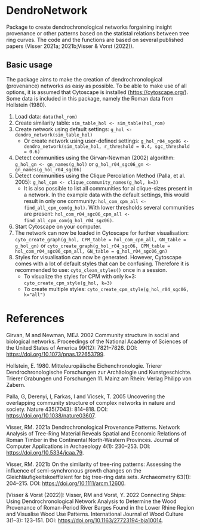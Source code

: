 # DendroNetwork
Package to create dendrochronological networks forgaining insight provenance or other patterns based on the statistal relations between tree ring curves. The code and the functions are based on several published papers (Visser 2021a; 2021b;Visser & Vorst (2022)).

## Basic usage

The package aims to make the creation of dendrochronological (provenance) networks as easy as possible. To be able to make use of all options, it is assumed that Cytoscape is installed (https://cytoscape.org/). Some data is included in this package, namely the Roman data from Hollstein (1980).

1. Load data: `data(hol_rom)`
2. Create similarity table: `sim_table_hol <- sim_table(hol_rom)`
3. Create network using default settings: `g_hol <- dendro_network(sim_table_hol)`
    - Or create network using user-defined settings: `g_hol_r04_sgc06 <- dendro_network(sim_table_hol, r_threshold = 0.4, sgc_threshold = 0.6)`
4. Detect communities using the Girvan-Newman (2002) algorithm: `g_hol_gn <- gn_names(g_hol)` or `g_hol_r04_sgc06_gn <- gn_names(g_hol_r04_sgc06)`
5. Detect communities using the Clique Percolation Method (Palla, et al. 2005): `g_hol_cpm <- clique_community_names(g_hol, k=3)`
    - It is also possible to list all communities for al clique-sizes present in a network. In the example data with the default settings, this would result in only one community: `hol_com_cpm_all <- find_all_cpm_com(g_hol)`. With lower thresholds several communities are present: `hol_com_r04_sgc06_cpm_all <- find_all_cpm_com(g_hol_r04_sgc06)`. 
6. Start Cytoscape on your computer.
7. The network can now be loaded in Cytoscape for further visualisation: `cyto_create_graph(g_hol, CPM_table = hol_com_cpm_all, GN_table = g_hol_gn)` or `cyto_create_graph(g_hol_r04_sgc06, CPM_table = hol_com_r04_sgc06_cpm_all, GN_table = g_hol_r04_sgc06_gn)`
8. Styles for visualisation can now be generated. However, Cytoscape comes with a lot of default styles that can be confusing. Therefore it is recommended to use: `cyto_clean_styles()` once in a session.
    - To visualize the styles for CPM with only k=3: `cyto_create_cpm_style(g_hol, k=3)`
    - To create multiple styles: `cyto_create_cpm_style(g_hol_r04_sgc06, k="all")`


# References

Girvan, M and Newman, MEJ. 2002 Community structure in social and biological networks. Proceedings of the National Academy of Sciences of the United States of America 99(12): 7821–7826. DOI: https://doi.org/10.1073/pnas.122653799.


Hollstein, E. 1980. Mitteleuropäische Eichenchronologie. Trierer Dendrochronologische Forschungen zur Archäologie und Kunstgeschichte. Trierer Grabungen und Forschungen 11. Mainz am Rhein: Verlag Philipp von Zabern.

Palla, G, Derenyi, I, Farkas, I and Vicsek, T. 2005 Uncovering the overlapping community structure of complex networks in nature and society. Nature 435(7043): 814–818. DOI: https://doi.org/10.1038/nature03607.


Visser, RM. 2021a Dendrochronological Provenance Patterns. Network Analysis of Tree-Ring Material Reveals Spatial and Economic Relations of Roman Timber in the Continental North-Western Provinces. Journal of Computer Applications in Archaeology 4(1): 230–253. DOI: https://doi.org/10.5334/jcaa.79.

Visser, RM. 2021b On the similarity of tree-ring patterns: Assessing the influence of semi-synchronous growth changes on the Gleichläufigkeitskoeffizient for big tree-ring data sets. Archaeometry 63(1): 204–215. DOI: https://doi.org/10.1111/arcm.12600.

[Visser & Vorst (2022)]: Visser, RM and Vorst, Y. 2022 Connecting Ships: Using Dendrochronological Network Analysis to Determine the Wood Provenance of Roman-Period River Barges Found in the Lower Rhine Region and Visualise Wood Use Patterns. International Journal of Wood Culture 3(1–3): 123–151. DOI: https://doi.org/10.1163/27723194-bja10014.










